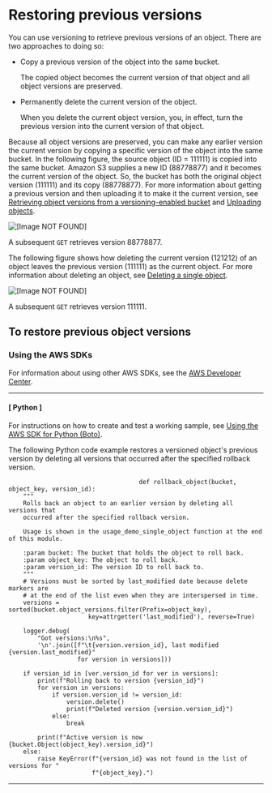 # Restoring previous versions<a name="RestoringPreviousVersions"></a>

You can use versioning to retrieve previous versions of an object\. There are two approaches to doing so:
+ Copy a previous version of the object into the same bucket\.

  The copied object becomes the current version of that object and all object versions are preserved\.
+ Permanently delete the current version of the object\.

  When you delete the current object version, you, in effect, turn the previous version into the current version of that object\.

Because all object versions are preserved, you can make any earlier version the current version by copying a specific version of the object into the same bucket\. In the following figure, the source object \(ID = 111111\) is copied into the same bucket\. Amazon S3 supplies a new ID \(88778877\) and it becomes the current version of the object\. So, the bucket has both the original object version \(111111\) and its copy \(88778877\)\. For more information about getting a previous version and then uploading it to make it the current version, see [Retrieving object versions from a versioning\-enabled bucket](https://docs.aws.amazon.com/AmazonS3/latest/userguide/RetrievingObjectVersions.html) and [Uploading objects](https://docs.aws.amazon.com/AmazonS3/latest/userguide/upload-objects.html)\.

![\[Image NOT FOUND\]](http://docs.aws.amazon.com/AmazonS3/latest/userguide/images/versioning_COPY2.png)

A subsequent `GET` retrieves version 88778877\.

The following figure shows how deleting the current version \(121212\) of an object leaves the previous version \(111111\) as the current object\. For more information about deleting an object, see [Deleting a single object](https://docs.aws.amazon.com/AmazonS3/latest/userguide/delete-objects.html)\.

![\[Image NOT FOUND\]](http://docs.aws.amazon.com/AmazonS3/latest/userguide/images/versioning_COPY_delete2.png)

A subsequent `GET` retrieves version 111111\.



## To restore previous object versions<a name="restoring-obj-version-version-enabled-bucket-examples"></a>

### Using the AWS SDKs<a name="restoring-obj-version-version-enabled-bucket-sdks"></a>

For information about using other AWS SDKs, see the [AWS Developer Center](https://aws.amazon.com/code/)\. 

------
#### [ Python ]

For instructions on how to create and test a working sample, see [Using the AWS SDK for Python \(Boto\)](UsingTheBotoAPI.md)\. 

The following Python code example restores a versioned object's previous version by deleting all versions that occurred after the specified rollback version\.

```
									def rollback_object(bucket, object_key, version_id):
    """
    Rolls back an object to an earlier version by deleting all versions that
    occurred after the specified rollback version.

    Usage is shown in the usage_demo_single_object function at the end of this module.

    :param bucket: The bucket that holds the object to roll back.
    :param object_key: The object to roll back.
    :param version_id: The version ID to roll back to.
    """
    # Versions must be sorted by last_modified date because delete markers are
    # at the end of the list even when they are interspersed in time.
    versions = sorted(bucket.object_versions.filter(Prefix=object_key),
                      key=attrgetter('last_modified'), reverse=True)

    logger.debug(
        "Got versions:\n%s",
        '\n'.join([f"\t{version.version_id}, last modified {version.last_modified}"
                   for version in versions]))

    if version_id in [ver.version_id for ver in versions]:
        print(f"Rolling back to version {version_id}")
        for version in versions:
            if version.version_id != version_id:
                version.delete()
                print(f"Deleted version {version.version_id}")
            else:
                break

        print(f"Active version is now {bucket.Object(object_key).version_id}")
    else:
        raise KeyError(f"{version_id} was not found in the list of versions for "
                       f"{object_key}.")
```

------